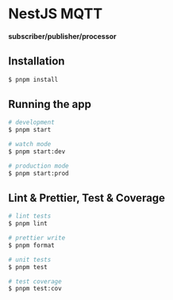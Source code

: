 # NestJS MQTT
#### subscriber/publisher/processor

## Installation

```bash
$ pnpm install
```

## Running the app

```bash
# development
$ pnpm start

# watch mode
$ pnpm start:dev

# production mode
$ pnpm start:prod
```

## Lint & Prettier, Test & Coverage

```bash
# lint tests
$ pnpm lint

# prettier write
$ pnpm format

# unit tests
$ pnpm test

# test coverage
$ pnpm test:cov
```